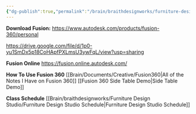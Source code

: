 ```yaml
---
{"dg-publish":true,"permalink":"/brain/braithdesignworks/furniture-design-studio/idsgn-107-furniture-design-studio/"}
---
```


**Download Fusion:**
https://www.autodesk.com/products/fusion-360/personal

https://drive.google.com/file/d/1p0-yu1SmDx5p18CoHApfPXLmsU3ywFqL/view?usp=sharing

**Fusion Online**
https://fusion.online.autodesk.com/

**How To Use Fusion 360**
[[Brain/Documents/Creative/Fusion360\|All of the Notes I Have on Fusion 360]]
[[Fusion 360 Side Table Demo\|Side Table Demo]]


**Class Schedule**
[[Brain/braithdesignworks/Furniture Design Studio/Furniture Design Studio Schedule\|Furniture Design Studio Schedule]]
